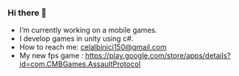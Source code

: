 ### Hi there 👋
- I’m currently working on a mobile games.
- I develop games in unity using c#.
- How to reach me: celalbinici150@gmail.com
- My new fps game : https://play.google.com/store/apps/details?id=com.CMBGames.AssaultProtocol

<!--
**CelalBinici7/CelalBinici7** is a ✨ _special_ ✨ repository because its `README.md` (this file) appears on your GitHub profile.

Here are some ideas to get you started:

- 🔭 I’m currently working on ...
- 🌱 I’m currently learning ...
- 👯 I’m looking to collaborate on ...
- 🤔 I’m looking for help with ...
- 💬 Ask me about ...
- 📫 How to reach me: ...
- 😄 Pronouns: ...
- ⚡ Fun fact: ...
-->

